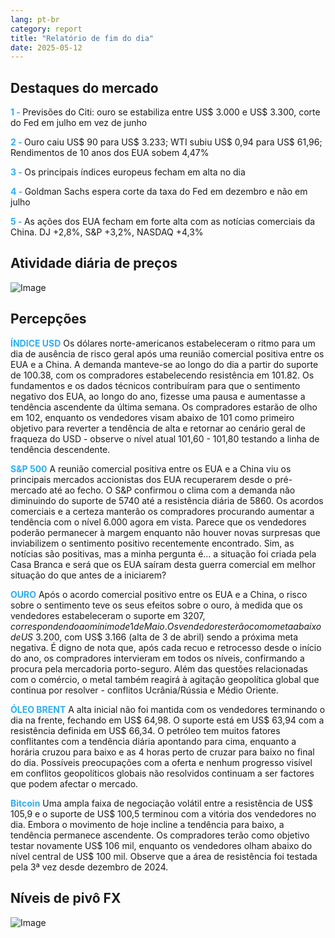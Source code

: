 ```yaml
---
lang: pt-br
category: report
title: "Relatório de fim do dia"
date: 2025-05-12
---
```



<h2>Destaques do mercado</h2>
<strong style="color: #2caef7;">1 - </strong> Previsões do Citi: ouro se estabiliza entre US$ 3.000 e US$ 3.300, corte do Fed em julho em vez de junho

<strong style="color: #2caef7;">2 - </strong> Ouro caiu US$ 90 para US$ 3.233; WTI subiu US$ 0,94 para US$ 61,96; Rendimentos de 10 anos dos EUA sobem 4,47%

<strong style="color: #2caef7;">3 - </strong> Os principais índices europeus fecham em alta no dia

<strong style="color: #2caef7;">4 - </strong> Goldman Sachs espera corte da taxa do Fed em dezembro e não em julho

<strong style="color: #2caef7;">5 - </strong> As ações dos EUA fecham em forte alta com as notícias comerciais da China. DJ +2,8%, S&P +3,2%, NASDAQ +4,3%



<h2>Atividade diária de preços</h2>
<img src="https://markleighedu.github.io/img/May-2025/12-May-2025/price.jpg" alt="Image"/>

<h2>Percepções</h2>
<strong style="color: #2caef7;">ÍNDICE USD</strong> Os dólares norte-americanos estabeleceram o ritmo para um dia de ausência de risco geral após uma reunião comercial positiva entre os EUA e a China. A demanda manteve-se ao longo do dia a partir do suporte de 100.38, com os compradores estabelecendo resistência em 101.82. Os fundamentos e os dados técnicos contribuíram para que o sentimento negativo dos EUA, ao longo do ano, fizesse uma pausa e aumentasse a tendência ascendente da última semana. Os compradores estarão de olho em 102, enquanto os vendedores visam abaixo de 101 como primeiro objetivo para reverter a tendência de alta e retornar ao cenário geral de fraqueza do USD - observe o nível atual 101,60 - 101,80 testando a linha de tendência descendente. 

<strong style="color: #2caef7;">S&P 500</strong> A reunião comercial positiva entre os EUA e a China viu os principais mercados accionistas dos EUA recuperarem desde o pré-mercado até ao fecho. O S&P confirmou o clima com a demanda não diminuindo do suporte de 5740 até a resistência diária de 5860. Os acordos comerciais e a certeza manterão os compradores procurando aumentar a tendência com o nível 6.000 agora em vista. Parece que os vendedores poderão permanecer à margem enquanto não houver novas surpresas que inviabilizem o sentimento positivo recentemente encontrado. Sim, as notícias são positivas, mas a minha pergunta é… a situação foi criada pela Casa Branca e será que os EUA saíram desta guerra comercial em melhor situação do que antes de a iniciarem? 

<strong style="color: #2caef7;">OURO</strong> Após o acordo comercial positivo entre os EUA e a China, o risco sobre o sentimento teve os seus efeitos sobre o ouro, à medida que os vendedores estabeleceram o suporte em $3207, correspondendo ao mínimo de 1 de Maio. Os vendedores terão como meta abaixo de US$ 3.200, com US$ 3.166 (alta de 3 de abril) sendo a próxima meta negativa. É digno de nota que, após cada recuo e retrocesso desde o início do ano, os compradores intervieram em todos os níveis, confirmando a procura pela mercadoria porto-seguro. Além das questões relacionadas com o comércio, o metal também reagirá à agitação geopolítica global que continua por resolver - conflitos Ucrânia/Rússia e Médio Oriente. 

<strong style="color: #2caef7;">ÓLEO BRENT</strong> A alta inicial não foi mantida com os vendedores terminando o dia na frente, fechando em US$ 64,98. O suporte está em US$ 63,94 com a resistência definida em US$ 66,34. O petróleo tem muitos fatores conflitantes com a tendência diária apontando para cima, enquanto a horária cruzou para baixo e as 4 horas perto de cruzar para baixo no final do dia. Possíveis preocupações com a oferta e nenhum progresso visível em conflitos geopolíticos globais não resolvidos continuam a ser factores que podem afectar o mercado. 

<strong style="color: #2caef7;">Bitcoin</strong> Uma ampla faixa de negociação volátil entre a resistência de US$ 105,9 e o suporte de US$ 100,5 terminou com a vitória dos vendedores no dia. Embora o movimento de hoje incline a tendência para baixo, a tendência permanece ascendente. Os compradores terão como objetivo testar novamente US$ 106 mil, enquanto os vendedores olham abaixo do nível central de US$ 100 mil. Observe que a área de resistência foi testada pela 3ª vez desde dezembro de 2024.



<h2>Níveis de pivô FX</h2>
<img src="https://markleighedu.github.io/img/May-2025/12-May-2025/pivot.jpg" alt="Image"/>